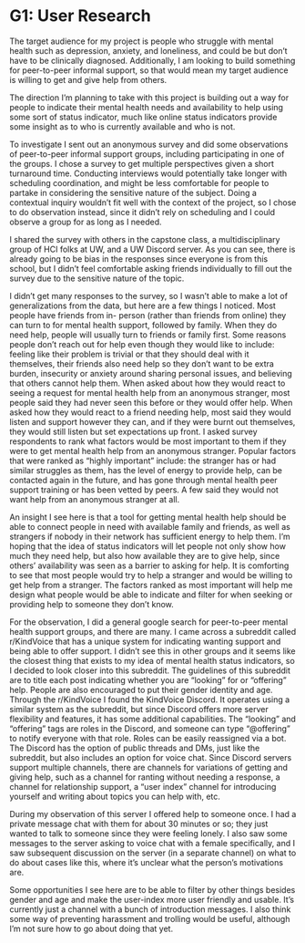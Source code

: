# G1: User Research
The target audience for my project is people who struggle with mental health such as depression, anxiety, and loneliness, and could be but don’t have to be clinically diagnosed. Additionally, I am looking to build something for peer-to-peer informal support, so that would mean my target audience is willing to get and give help from others. 

The direction I’m planning to take with this project is building out a way for people to indicate their mental health needs and availability to help using some sort of status indicator, much like online status indicators provide some insight as to who is currently available and who is not. 

To investigate I sent out an anonymous survey and did some observations of peer-to-peer informal support groups, including participating in one of the groups. I chose a survey to get multiple perspectives given a short turnaround time. Conducting interviews would potentially take longer with scheduling coordination, and might be less comfortable for people to partake in considering the sensitive nature of the subject. Doing a contextual inquiry wouldn’t fit well with the context of the project, so I chose to do observation instead, since it didn’t rely on scheduling and I could observe a group for as long as I needed.

I shared the survey with others in the capstone class, a multidisciplinary group of HCI folks at UW, and a UW Discord server. As you can see, there is already going to be bias in the responses since everyone is from this school, but I didn’t feel comfortable asking friends individually to fill out the survey due to the sensitive nature of the topic. 

I didn’t get many responses to the survey, so I wasn’t able to make a lot of generalizations from the data, but here are a few things I noticed. Most people have friends from in- person (rather than friends from online) they can turn to for mental health support, followed by family. When they do need help, people will usually turn to friends or family first. Some reasons people don’t reach out for help even though they would like to include: feeling like their problem is trivial or that they should deal with it themselves, their friends also need help so they don’t want to be extra burden, insecurity or anxiety around sharing personal issues, and believing that others cannot help them. When asked about how they would react to seeing a request for mental health help from an anonymous stranger, most people said they had never seen this before or they would offer help. When asked how they would react to a friend needing help, most said they would listen and support however they can, and if they were burnt out themselves, they would still listen but set expectations up front. I asked survey respondents to rank what factors would be most important to them if they were to get mental health help from an anonymous stranger. Popular factors that were ranked as “highly important” include: the stranger has or had similar struggles as them, has the level of energy to provide help, can be contacted again in the future, and has gone through mental health peer support training or has been vetted by peers. A few said they would not want help from an anonymous stranger at all. 

An insight I see here is that a tool for getting mental health help should be able to connect people in need with available family and friends, as well as strangers if nobody in their network has sufficient energy to help them. I’m hoping that the idea of status indicators will let people not only show how much they need help, but also how available they are to give help, since others’ availability was seen as a barrier to asking for help. It is comforting to see that most people would try to help a stranger and would be willing to get help from a stranger. The factors ranked as most important will help me design what people would be able to indicate and filter for when seeking or providing help to someone they don’t know.

For the observation, I did a general google search for peer-to-peer mental health support groups, and there are many. I came across a subreddit called r/KindVoice that has a unique system for indicating wanting support and being able to offer support. I didn’t see this in other groups and it seems like the closest thing that exists to my idea of mental health status indicators, so I decided to look closer into this subreddit. The guidelines of this subreddit are to title each post indicating whether you are “looking” for or “offering” help. People are also encouraged to put their gender identity and age. Through the r/KindVoice I found the KindVoice Discord. It operates using a similar system as the subreddit, but since Discord offers more server flexibility and features, it has some additional capabilities. The “looking” and “offering” tags are roles in the Discord, and someone can type “@offering” to notify everyone with that role. Roles can be easily reassigned via a bot. The Discord has the option of public threads and DMs, just like the subreddit, but also includes an option for voice chat. Since Discord servers support multiple channels, there are channels for variations of getting and giving help, such as a channel for ranting without needing a response, a channel for relationship support, a “user index” channel for introducing yourself and writing about topics you can help with, etc. 

During my observation of this server I offered help to someone once. I had a private message chat with them for about 30 minutes or so; they just wanted to talk to someone since they were feeling lonely. I also saw some messages to the server asking to voice chat with a female specifically, and I saw subsequent discussion on the server (in a separate channel) on what to do about cases like this, where it’s unclear what the person’s motivations are. 

Some opportunities I see here are to be able to filter by other things besides gender and age and make the user-index more user friendly and usable. It’s currently just a channel with a bunch of introduction messages.  I also think some way of preventing harassment and trolling would be useful, although I’m not sure how to go about doing that yet.
